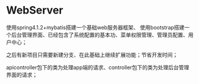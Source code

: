 WebServer
=========

使用spring4.1.2+mybatis搭建一个基础web服务器框架、
使用bootstrap搭建一个后台管理界面、已经包含了系统配置的基本功、菜单权限管理、管理员配置、用户中心；

之后有新项目只需要新建分支、在此基础上继续扩展功能；节省开发时间；

apicontroller包下的类为处理app端的请求、controller包下的类为处理后台管理界面的请求；


